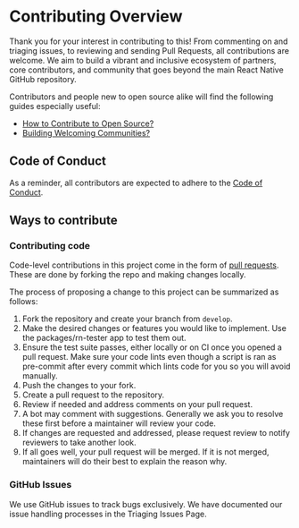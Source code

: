 # Contributing Overview

Thank you for your interest in contributing to this!
From commenting on and triaging issues, to reviewing and sending Pull Requests,
all contributions are welcome. We aim to build a vibrant and inclusive ecosystem of partners,
core contributors, and community that goes beyond the main React Native GitHub repository.

Contributors and people new to open source alike will find the following guides especially useful:

- [How to Contribute to Open Source?](https://opensource.guide/how-to-contribute/)
- [Building Welcoming Communities?](https://opensource.guide/building-community/)

## Code of Conduct

As a reminder, all contributors are expected to adhere to the [Code of Conduct](./CODE_OF_CONDUCT.md).

## Ways to contribute

### Contributing code

Code-level contributions in this project come in the form of [pull requests](https://github.com/Walidoux/react-ios15-icons/pulls). These are done by forking the repo and making changes locally.

The process of proposing a change to this project can be summarized as follows:

1. Fork the repository and create your branch from `develop`.
2. Make the desired changes or features you would like to implement. Use the packages/rn-tester app to test them out.
3. Ensure the test suite passes, either locally or on CI once you opened a pull request.
   Make sure your code lints even though a script is ran as pre-commit after every commit which lints code for you so you will avoid manually.
4. Push the changes to your fork.
5. Create a pull request to the repository.
6. Review if needed and address comments on your pull request.
7. A bot may comment with suggestions. Generally we ask you to resolve these first before a maintainer will review your code.
8. If changes are requested and addressed, please request review to notify reviewers to take another look.
9. If all goes well, your pull request will be merged. If it is not merged, maintainers will do their best to explain the reason why.

### GitHub Issues

We use GitHub issues to track bugs exclusively. We have documented our issue handling processes in the Triaging Issues Page.
